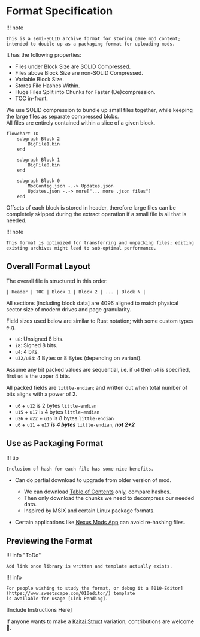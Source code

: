 ﻿# Format Specification

!!! note

    This is a semi-SOLID archive format for storing game mod content; intended to double up as a packaging format for uploading mods.

It has the following properties:  

- Files under Block Size are SOLID Compressed.  
- Files above Block Size are non-SOLID Compressed.  
- Variable Block Size.  
- Stores File Hashes Within.  
- Huge Files Split into Chunks for Faster (De)compression.  
- TOC in-front.  

We use SOLID compression to bundle up small files together, while keeping the large files as separate compressed blobs.  
All files are entirely contained within a slice of a given block.  

```mermaid
flowchart TD
    subgraph Block 2
        BigFile1.bin
    end

    subgraph Block 1
        BigFile0.bin
    end

    subgraph Block 0
        ModConfig.json -.-> Updates.json
        Updates.json -.-> more["... more .json files"]        
    end
```

Offsets of each block is stored in header, therefore large files can be completely skipped during the extract operation
if a small file is all that is needed.

!!! note 

    This format is optimized for transferring and unpacking files; editing existing archives might lead to sub-optimal performance.

## Overall Format Layout

The overall file is structured in this order:  

```
| Header | TOC | Block 1 | Block 2 | ... | Block N |
```

All sections [including block data] are 4096 aligned to match physical sector size of modern drives and page granularity.  

Field sizes used below are similar to Rust notation; with some custom types e.g. 

- `u8`: Unsigned 8 bits.  
- `i8`: Signed 8 bits.  
- `u4`: 4 bits.  
- `u32/u64`: 4 Bytes or 8 Bytes (depending on variant).  

Assume any bit packed values are sequential, i.e. if `u4` then `u4` is specified, first `u4` is the upper 4 bits.  

All packed fields are `little-endian`; and written out when total number of bits aligns with a power of 2.  

- `u6` + `u12` is 2 bytes `little-endian`  
- `u15` + `u17` is 4 bytes `little-endian`  
- `u26` + `u22` + `u16` is 8 bytes `little-endian`  
- `u6` + `u11` + `u17` ***is 4 bytes*** `little-endian`, ***not 2+2***  

## Use as Packaging Format

!!! tip

    Inclusion of hash for each file has some nice benefits.

- Can do partial download to upgrade from older version of mod.  
    - We can download [Table of Contents](./Table-Of-Contents.md) only, compare hashes.  
    - Then only download the chunks we need to decompress our needed data.  
    - Inspired by MSIX and certain Linux package formats.  

- Certain applications like [Nexus Mods App](https://github.com/Nexus-Mods/NexusMods.App) can avoid re-hashing files.  

## Previewing the Format

!!! info "ToDo"

    Add link once library is written and template actually exists.

!!! info 

    For people wishing to study the format, or debug it a [010-Editor](https://www.sweetscape.com/010editor/) template 
    is available for usage [Link Pending].  

[Include Instructions Here]

If anyone wants to make a [Kaitai Struct](https://kaitai.io) variation; contributions are welcome 💜.